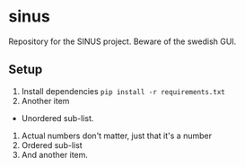 sinus
=====

Repository for the SINUS project. Beware of the swedish GUI.

Setup
-----

1. Install dependencies `pip install -r requirements.txt`
2. Another item
  * Unordered sub-list. 
1. Actual numbers don't matter, just that it's a number
  1. Ordered sub-list
4. And another item.